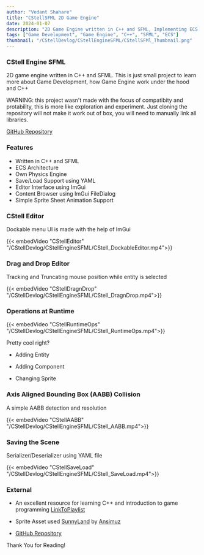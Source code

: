 ```yaml
---
author: "Vedant Shahare"
title: "CStellSFML 2D Game Engine"
date: 2024-01-07
description: "2D Game Engine written in C++ and SFML, Implementing ECS Architecture"
tags: ["Game Development", "Game Engine", "C++", "SFML", "ECS"]
thumbnail: "/CStellDevlog/CStellEngineSFML/CStellSFMl_Thumbnail.png"
---
```


### CStell Engine SFML

2D game engine written in C++ and SFML.
This is just small project to learn more about Game Development, how Game Engine work under the hood and C++

WARNING: this project wasn't made with the focus of compatibity and protability, this is more like exploration and experiment. Just cloning the repository will not make it work out of box, you will need to manually link all libraries.

[GitHub Repository](https://github.com/VedantS-32/ConstellationEngineSFML)

### Features

- Written in C++ and SFML
- ECS Architecture
- Own Physics Engine
- Save/Load Support using YAML
- Editor Interface using ImGui
- Content Browser using ImGui FileDialog
- Simple Sprite Sheet Animation Support

### CStell Editor

Dockable menu UI is made with the help of ImGui

{{< embedVideo "CStellEditor" "/CStellDevlog/CStellEngineSFML/CStell_DockableEditor.mp4">}}

### Drag and Drop Editor

Tracking and Truncating mouse position while entity is selected

{{< embedVideo "CStellDragnDrop" "/CStellDevlog/CStellEngineSFML/CStell_DragnDrop.mp4">}}

### Operations at Runtime

{{< embedVideo "CStellRuntimeOps" "/CStellDevlog/CStellEngineSFML/CStell_RuntimeOps.mp4">}}

Pretty cool right?

- Adding Entity

- Adding Component

- Changing Sprite

### Axis Aligned Bounding Box (AABB) Collision

A simple AABB detection and resolution

{{< embedVideo "CStellAABB" "/CStellDevlog/CStellEngineSFML/CStell_AABB.mp4">}}

### Saving the Scene

Serializer/Deserializer using YAML file

{{< embedVideo "CStellSaveLoad" "/CStellDevlog/CStellEngineSFML/CStell_SaveLoad.mp4">}}

### External

- An excellent resource for learning C++ and introduction to game programming [LinkToPlaylist](https://youtube.com/playlist?list=PL_xRyXins848nDj2v-TJYahzvs-XW9sVV&si=Ob8yquaC4f9_B_Q6)

- Sprite Asset used [SunnyLand](https://ansimuz.itch.io/sunny-land-pixel-game-art) by [Ansimuz](https://itch.io/profile/ansimuz)

- [GitHub Repository](https://github.com/VedantS-32/ConstellationEngineSFML)

Thank You for Reading!
